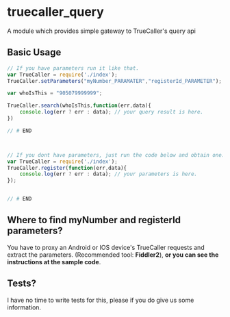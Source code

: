 # truecaller_query

A module which provides simple gateway to TrueCaller's query api

## Basic Usage

```js
// If you have parameters run it like that.
var TrueCaller = require('./index');
TrueCaller.setParameters("myNumber_PARAMATER","registerId_PARAMETER");

var whoIsThis = "905079999999";

TrueCaller.search(whoIsThis,function(err,data){
    console.log(err ? err : data); // your query result is here.
})

// # END



// If you dont have parameters, just run the code below and obtain one.
var TrueCaller = require('./index');
TrueCaller.register(function(err,data){
    console.log(err ? err : data); // your parameters is here.
});


// # END

```

## Where to find myNumber and registerId parameters?
You have to proxy an Android or IOS device's TrueCaller requests and extract the parameters. (Recommended tool: **Fiddler2**), **or you can see the instructions at the sample code**.

## Tests?
I have no time to write tests for this, please if you do give us some information.
